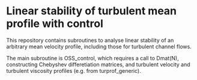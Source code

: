 # Linear stability of turbulent mean profile with control

This repository contains subroutines to analyse linear stability of an arbitrary mean velocity profile, including those for turbulent channel flows.

The main subroutine is OSS_control, which requires a call to Dmat(N), constructing Chebyshev differetiation matrices, and turbulent velocity and turbulent viscosity profiles (e.g. from turprof_generic).
